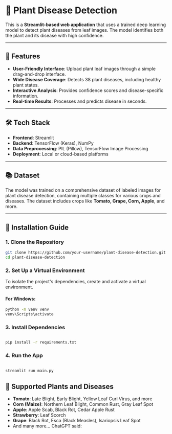 # 🌿 Plant Disease Detection

This is a **Streamlit-based web application** that uses a trained deep learning model to detect plant diseases from leaf images. The model identifies both the plant and its disease with high confidence.

---

## 🌟 Features

- **User-Friendly Interface**: Upload plant leaf images through a simple drag-and-drop interface.
- **Wide Disease Coverage**: Detects 38 plant diseases, including healthy plant states.
- **Interactive Analysis**: Provides confidence scores and disease-specific information.
- **Real-time Results**: Processes and predicts disease in seconds.

---

## 🛠️ Tech Stack

- **Frontend**: Streamlit
- **Backend**: TensorFlow (Keras), NumPy
- **Data Preprocessing**: PIL (Pillow), TensorFlow Image Processing
- **Deployment**: Local or cloud-based platforms

---

## 📚 Dataset

The model was trained on a comprehensive dataset of labeled images for plant disease detection, containing multiple classes for various crops and diseases. The dataset includes crops like **Tomato, Grape, Corn, Apple**, and more.

---
## 🚀 Installation Guide
### 1. Clone the Repository
```bash
git clone https://github.com/your-username/plant-disease-detection.git
cd plant-disease-detection
```

### 2. Set Up a Virtual Environment
To isolate the project's dependencies, create and activate a virtual environment.

#### For Windows:
```bash
python -m venv venv
venv\Scripts\activate
```
### 3. Install Dependencies
```bash

pip install -r requirements.txt
```
### 4. Run the App
```bash

streamlit run main.py
```


## 🌱 Supported Plants and Diseases

- **Tomato**: Late Blight, Early Blight, Yellow Leaf Curl Virus, and more  
- **Corn (Maize)**: Northern Leaf Blight, Common Rust, Gray Leaf Spot  
- **Apple**: Apple Scab, Black Rot, Cedar Apple Rust  
- **Strawberry**: Leaf Scorch  
- **Grape**: Black Rot, Esca (Black Measles), Isariopsis Leaf Spot  
- And many more...
ChatGPT said:






